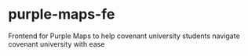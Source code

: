 # purple-maps-fe
Frontend for Purple Maps to help covenant university students navigate covenant university with ease
